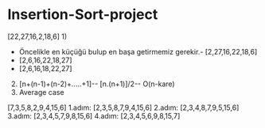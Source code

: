 # Insertion-Sort-project

[22,27,16,2,18,6] 
1) 
  - Öncelikle en küçüğü bulup en başa getirmemiz gerekir.- [2,27,16,22,18,6]
  - [2,6,16,22,18,27]
  - [2,6,16,18,22,27]
  
 2)  [n+(n-1)+(n-2)+.....+1]-- [n.(n+1)]/2-- O(n-kare)
 3) Average case

[7,3,5,8,2,9,4,15,6] 
1.adım: [2,3,5,8,7,9,4,15,6]
2.adım: [2,3,4,8,7,9,5,15,6]
3.adım: [2,3,4,5,7,9,8,15,6]
4.adım: [2,3,4,5,6,9,8,15,7]


   
